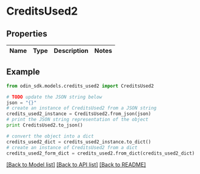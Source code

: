 # CreditsUsed2


## Properties

Name | Type | Description | Notes
------------ | ------------- | ------------- | -------------

## Example

```python
from odin_sdk.models.credits_used2 import CreditsUsed2

# TODO update the JSON string below
json = "{}"
# create an instance of CreditsUsed2 from a JSON string
credits_used2_instance = CreditsUsed2.from_json(json)
# print the JSON string representation of the object
print CreditsUsed2.to_json()

# convert the object into a dict
credits_used2_dict = credits_used2_instance.to_dict()
# create an instance of CreditsUsed2 from a dict
credits_used2_form_dict = credits_used2.from_dict(credits_used2_dict)
```
[[Back to Model list]](../README.md#documentation-for-models) [[Back to API list]](../README.md#documentation-for-api-endpoints) [[Back to README]](../README.md)


